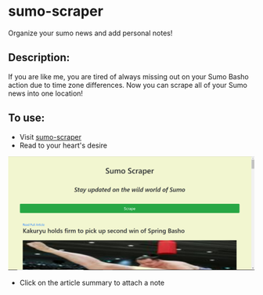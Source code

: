 # sumo-scraper
Organize your sumo news and add personal notes!

## Description:
If you are like me, you are tired of always missing out on your Sumo Basho action due to time zone differences.  Now you can scrape all of your Sumo news into one location!

## To use:
  * Visit [sumo-scraper](https://sumo-scraper.herokuapp.com/ "sumo-scraper")
  * Read to your heart's desire

![image showing heroku deployment](public/assets/images/readmepic.png)

  * Click on the article summary to attach a note
